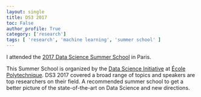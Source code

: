 ```yaml
---
layout: single
title: DS3 2017
toc: False
author_profile: True
category: ['research']
tags: [ 'research', 'machine learning', 'summer school' ]
---
```


I attended the [2017 Data Science Summer School](http://2017.ds3-datascience-polytechnique.fr/) in Paris.

This Summer School is organized by the [Data Science Initiative](https://portail.polytechnique.edu/datascience/en) at [École Polytechnique](https://www.polytechnique.edu/en). DS3 2017 covered a broad range of topics and speakers are top researchers on their field. A recommended summer school to get a better picture of the state-of-the-art on Data Science and new directions.